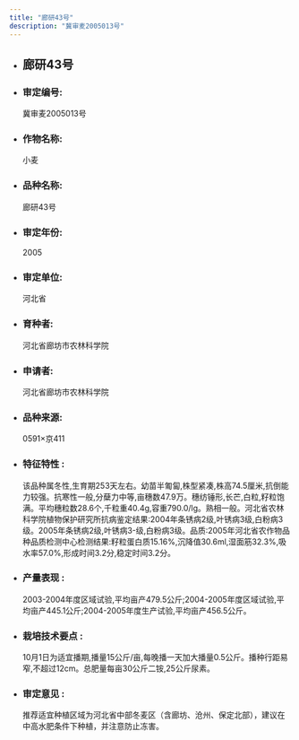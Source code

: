 ```yaml
---
title: "廊研43号"
description: "冀审麦2005013号"
---
```

* ## 廊研43号
* ###  审定编号:  
   冀审麦2005013号

*  ### 作物名称:  
   小麦

*   ###  品种名称: 
    廊研43号

*   ### 审定年份: 
    2005

*   ### 审定单位:  
    河北省

*   ### 育种者:  
    河北省廊坊市农林科学院

*   ### 申请者:  
    河北省廊坊市农林科学院

*   ### 品种来源:  
    0591×京411

*   ### 特征特性 : 
    该品种属冬性,生育期253天左右。幼苗半匍匐,株型紧凑,株高74.5厘米,抗倒能力较强。抗寒性一般,分蘖力中等,亩穗数47.9万。穗纺锤形,长芒,白粒,籽粒饱满。平均穗粒数28.6个,千粒重40.4g,容重790.0/lg。熟相一般。河北省农林科学院植物保护研究所抗病鉴定结果:2004年条锈病2级,叶锈病3级,白粉病3级。2005年条锈病2级,叶锈病3-级,白粉病3级。品质:2005年河北省农作物品种品质检测中心检测结果:籽粒蛋白质15.16%,沉降值30.6ml,湿面筋32.3%,吸水率57.0%,形成时间3.2分,稳定时间3.2分。

*   ### 产量表现 : 
    2003-2004年度区域试验,平均亩产479.5公斤;2004-2005年度区域试验,平均亩产445.1公斤;2004-2005年度生产试验,平均亩产456.5公斤。

*   ### 栽培技术要点 : 
    10月1日为适宜播期,播量15公斤/亩,每晚播一天加大播量0.5公斤。播种行距易窄,不超过12cm。总肥量每亩30公斤二铵,25公斤尿素。

*   ### 审定意见 : 
    推荐适宜种植区域为河北省中部冬麦区（含廊坊、沧州、保定北部），建议在中高水肥条件下种植，并注意防止冻害。

